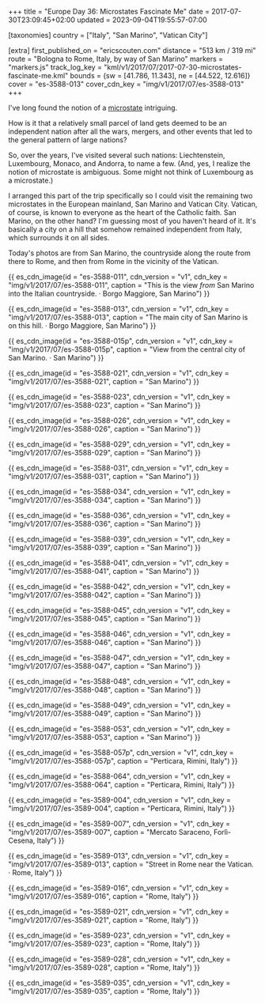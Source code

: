 +++
title = "Europe Day 36: Microstates Fascinate Me"
date = 2017-07-30T23:09:45+02:00
updated = 2023-09-04T19:55:57-07:00

[taxonomies]
country = ["Italy", "San Marino", "Vatican City"]

[extra]
first_published_on = "ericscouten.com"
distance = "513 km / 319 mi"
route = "Bologna to Rome, Italy, by way of San Marino"
markers = "markers.js"
track_log_key = "kml/v1/2017/07/2017-07-30-microstates-fascinate-me.kml"
bounds = {sw = [41.786, 11.343], ne = [44.522, 12.616]}
cover = "es-3588-013"
cover_cdn_key = "img/v1/2017/07/es-3588-013"
+++

I've long found the notion of a [microstate](https://en.wikipedia.org/wiki/Ministate) intriguing.

<!-- more -->

How is it that a relatively small parcel of land gets deemed to be an independent nation after all the wars, mergers, and other events that led to the general pattern of large nations?

So, over the years, I've visited several such nations: Liechtenstein, Luxembourg, Monaco, and Andorra, to name a few. (And, yes, I realize the notion of microstate is ambiguous. Some might not think of Luxembourg as a microstate.)

I arranged this part of the trip specifically so I could visit the remaining two microstates in the European mainland, San Marino and Vatican City. Vatican, of course, is known to everyone as the heart of the Catholic faith. San Marino, on the other hand? I'm guessing most of you haven't heard of it. It's basically a city on a hill that somehow remained independent from Italy, which surrounds it on all sides.

Today's photos are from San Marino, the countryside along the route from there to Rome, and then from Rome in the vicinity of the Vatican.

{{ es_cdn_image(id = "es-3588-011", cdn_version = "v1", cdn_key = "img/v1/2017/07/es-3588-011", caption = "This is the view *from* San Marino into the Italian countryside. · Borgo Maggiore, San Marino") }}

{{ es_cdn_image(id = "es-3588-013", cdn_version = "v1", cdn_key = "img/v1/2017/07/es-3588-013", caption = "The main city of San Marino is on this hill. · Borgo Maggiore, San Marino") }}

{{ es_cdn_image(id = "es-3588-015p", cdn_version = "v1", cdn_key = "img/v1/2017/07/es-3588-015p", caption = "View from the central city of San Marino. · San Marino") }}

{{ es_cdn_image(id = "es-3588-021", cdn_version = "v1", cdn_key = "img/v1/2017/07/es-3588-021", caption = "San Marino") }}

{{ es_cdn_image(id = "es-3588-023", cdn_version = "v1", cdn_key = "img/v1/2017/07/es-3588-023", caption = "San Marino") }}

{{ es_cdn_image(id = "es-3588-026", cdn_version = "v1", cdn_key = "img/v1/2017/07/es-3588-026", caption = "San Marino") }}

{{ es_cdn_image(id = "es-3588-029", cdn_version = "v1", cdn_key = "img/v1/2017/07/es-3588-029", caption = "San Marino") }}

{{ es_cdn_image(id = "es-3588-031", cdn_version = "v1", cdn_key = "img/v1/2017/07/es-3588-031", caption = "San Marino") }}

{{ es_cdn_image(id = "es-3588-034", cdn_version = "v1", cdn_key = "img/v1/2017/07/es-3588-034", caption = "San Marino") }}

{{ es_cdn_image(id = "es-3588-036", cdn_version = "v1", cdn_key = "img/v1/2017/07/es-3588-036", caption = "San Marino") }}

{{ es_cdn_image(id = "es-3588-039", cdn_version = "v1", cdn_key = "img/v1/2017/07/es-3588-039", caption = "San Marino") }}

{{ es_cdn_image(id = "es-3588-041", cdn_version = "v1", cdn_key = "img/v1/2017/07/es-3588-041", caption = "San Marino") }}

{{ es_cdn_image(id = "es-3588-042", cdn_version = "v1", cdn_key = "img/v1/2017/07/es-3588-042", caption = "San Marino") }}

{{ es_cdn_image(id = "es-3588-045", cdn_version = "v1", cdn_key = "img/v1/2017/07/es-3588-045", caption = "San Marino") }}

{{ es_cdn_image(id = "es-3588-046", cdn_version = "v1", cdn_key = "img/v1/2017/07/es-3588-046", caption = "San Marino") }}

{{ es_cdn_image(id = "es-3588-047", cdn_version = "v1", cdn_key = "img/v1/2017/07/es-3588-047", caption = "San Marino") }}

{{ es_cdn_image(id = "es-3588-048", cdn_version = "v1", cdn_key = "img/v1/2017/07/es-3588-048", caption = "San Marino") }}

{{ es_cdn_image(id = "es-3588-049", cdn_version = "v1", cdn_key = "img/v1/2017/07/es-3588-049", caption = "San Marino") }}

{{ es_cdn_image(id = "es-3588-053", cdn_version = "v1", cdn_key = "img/v1/2017/07/es-3588-053", caption = "San Marino") }}

{{ es_cdn_image(id = "es-3588-057p", cdn_version = "v1", cdn_key = "img/v1/2017/07/es-3588-057p", caption = "Perticara, Rimini, Italy") }}

{{ es_cdn_image(id = "es-3588-064", cdn_version = "v1", cdn_key = "img/v1/2017/07/es-3588-064", caption = "Perticara, Rimini, Italy") }}

{{ es_cdn_image(id = "es-3589-004", cdn_version = "v1", cdn_key = "img/v1/2017/07/es-3589-004", caption = "Perticara, Rimini, Italy") }}

{{ es_cdn_image(id = "es-3589-007", cdn_version = "v1", cdn_key = "img/v1/2017/07/es-3589-007", caption = "Mercato Saraceno, Forlì-Cesena, Italy") }}

{{ es_cdn_image(id = "es-3589-013", cdn_version = "v1", cdn_key = "img/v1/2017/07/es-3589-013", caption = "Street in Rome near the Vatican. · Rome, Italy") }}

{{ es_cdn_image(id = "es-3589-016", cdn_version = "v1", cdn_key = "img/v1/2017/07/es-3589-016", caption = "Rome, Italy") }}

{{ es_cdn_image(id = "es-3589-021", cdn_version = "v1", cdn_key = "img/v1/2017/07/es-3589-021", caption = "Rome, Italy") }}

{{ es_cdn_image(id = "es-3589-023", cdn_version = "v1", cdn_key = "img/v1/2017/07/es-3589-023", caption = "Rome, Italy") }}

{{ es_cdn_image(id = "es-3589-028", cdn_version = "v1", cdn_key = "img/v1/2017/07/es-3589-028", caption = "Rome, Italy") }}

{{ es_cdn_image(id = "es-3589-035", cdn_version = "v1", cdn_key = "img/v1/2017/07/es-3589-035", caption = "Rome, Italy") }}
